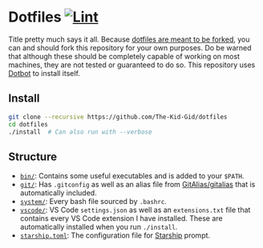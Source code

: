 # Dotfiles [![Lint](https://github.com/The-Kid-Gid/dotfiles/workflows/Lint/badge.svg)](https://github.com/The-Kid-Gid/dotfiles/actions?query=workflow%3ALint)

Title pretty much says it all. Because [dotfiles are meant to be forked](https://zachholman.com/2010/08/dotfiles-are-meant-to-be-forked), you can and should fork this repository for your own purposes. Do be warned that although these should be completely capable of working on most machines, they are not tested or guaranteed to do so. This repository uses [Dotbot](https://github.com/anishathalye/dotbot) to install itself.

## Install

```bash
git clone --recursive https://github.com/The-Kid-Gid/dotfiles
cd dotfiles
./install  # Can also run with --verbose
```

## Structure

- [`bin/`](https://github.com/The-Kid-Gid/dotfiles/tree/master/bin): Contains some useful executables and is added to your `$PATH`.
- [`git/`](https://github.com/The-Kid-Gid/dotfiles/tree/master/git): Has `.gitconfig` as well as an alias file from [GitAlias/gitalias](https://github.com/GitAlias/gitalias) that is automatically included.
- [`system/`](https://github.com/The-Kid-Gid/dotfiles/tree/master/system): Every bash file sourced by `.bashrc`.
- [`vscode/`](https://github.com/The-Kid-Gid/dotfiles/tree/master/vscode): VS Code `settings.json` as well as an `extensions.txt` file that contains every VS Code extension I have installed. These are automatically installed when you run `./install`.
- [`starship.toml`](https://github.com/The-Kid-Gid/dotfiles/blob/master/starship.toml): The configuration file for [Starship](https://starship.rs) prompt.
